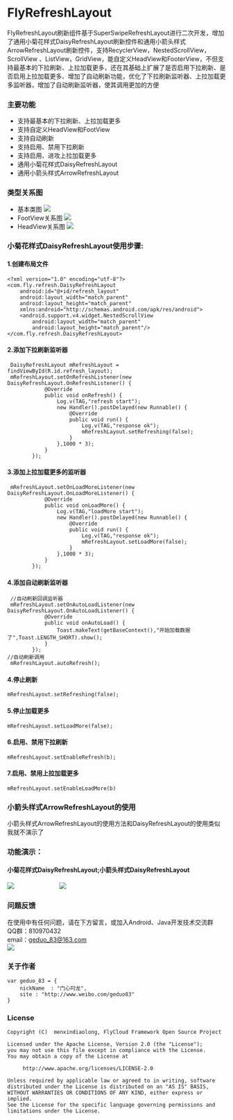 # FlyRefreshLayout
FlyRefreshLayout刷新组件基于SuperSwipeRefreshLayout进行二次开发，增加了通用小菊花样式DaisyRefreshLayout刷新控件和通用小箭头样式ArrowRefreshLayout刷新控件，支持RecyclerView，NestedScrollView，ScrollView 、ListView，GridView，能自定义HeadView和FooterView，不但支持最基本的下拉刷新、上拉加载更多，还在其基础上扩展了是否启用下拉刷新、是否启用上拉加载更多、增加了自动刷新功能，优化了下拉刷新监听器、上拉加载更多监听器，增加了自动刷新监听器，使其调用更加的方便
### 主要功能
* 支持最基本的下拉刷新、上拉加载更多
* 支持自定义HeadView和FootView
* 支持自动刷新
* 支持启用、禁用下拉刷新
* 支持启用、进攻上拉加载更多
* 通用小菊花样式DaisyRefreshLayout
* 通用小箭头样式ArrowRefreshLayout
### 类型关系图
* 基本类图
![](https://img-blog.csdnimg.cn/20190228103457115.png?x-oss-process=image/watermark,type_ZmFuZ3poZW5naGVpdGk,shadow_10,text_aHR0cHM6Ly9ibG9nLmNzZG4ubmV0L2dlZHVvXzgz,size_16,color_FFFFFF,t_70)
* FootView关系图
![](https://img-blog.csdnimg.cn/20190228103614680.png?x-oss-process=image/watermark,type_ZmFuZ3poZW5naGVpdGk,shadow_10,text_aHR0cHM6Ly9ibG9nLmNzZG4ubmV0L2dlZHVvXzgz,size_16,color_FFFFFF,t_70)
* HeadView关系图
![](https://img-blog.csdnimg.cn/20190228103714141.png?x-oss-process=image/watermark,type_ZmFuZ3poZW5naGVpdGk,shadow_10,text_aHR0cHM6Ly9ibG9nLmNzZG4ubmV0L2dlZHVvXzgz,size_16,color_FFFFFF,t_70)
### 小菊花样式DaisyRefreshLayout使用步骤:
#### 1.创建布局文件
```
<?xml version="1.0" encoding="utf-8"?>
<com.fly.refresh.DaisyRefreshLayout
    android:id="@+id/refresh_layout"
    android:layout_width="match_parent"
    android:layout_height="match_parent"
    xmlns:android="http://schemas.android.com/apk/res/android">
    <android.support.v4.widget.NestedScrollView
        android:layout_width="match_parent"
        android:layout_height="match_parent"/>    
</com.fly.refresh.DaisyRefreshLayout>
```
#### 2.添加下拉刷新监听器
```
 DaisyRefreshLayout mRefreshLayout = findViewById(R.id.refresh_layout);
 mRefreshLayout.setOnRefreshListener(new DaisyRefreshLayout.OnRefreshListener() {
            @Override
            public void onRefresh() {
                Log.v(TAG,"refresh start");
                new Handler().postDelayed(new Runnable() {
                    @Override
                    public void run() {
                        Log.v(TAG,"response ok");
                        mRefreshLayout.setRefreshing(false);
                    }
                },1000 * 3);
            }
        });
```
#### 3.添加上拉加载更多的监听器
```
 mRefreshLayout.setOnLoadMoreListener(new DaisyRefreshLayout.OnLoadMoreListener() {
            @Override
            public void onLoadMore() {
                Log.v(TAG,"loadMore start");
                new Handler().postDelayed(new Runnable() {
                    @Override
                    public void run() {
                        Log.v(TAG,"response ok");
                        mRefreshLayout.setLoadMore(false);
                    }
                },1000 * 3);
            }
        });
```
#### 4.添加自动刷新监听器
```
 //自动刷新回调监听器
 mRefreshLayout.setOnAutoLoadListener(new DaisyRefreshLayout.OnAutoLoadListener() {
            @Override
            public void onAutoLoad() {
                Toast.makeText(getBaseContext(),"开始加载数据了",Toast.LENGTH_SHORT).show();
            }
        });
//自动刷新调用   
 mRefreshLayout.autoRefresh();
 ```
#### 4.停止刷新
```
mRefreshLayout.setRefreshing(false);
```
#### 5.停止加载更多
```
mRefreshLayout.setLoadMore(false);
```
#### 6.启用、禁用下拉刷新
```
mRefreshLayout.setEnableRefresh(b);
```
#### 7.启用、禁用上拉加载更多
```
mRefreshLayout.setEnableLoadMore(b)
```
### 小箭头样式ArrowRefreshLayout的使用
小箭头样式ArrowRefreshLayout的使用方法和DaisyRefreshLayout的使用类似我就不演示了
### 功能演示：
#### 小菊花样式DaisyRefreshLayout;小箭头样式DaisyRefreshLayout
<div align="left">
<img src="https://github.com/geduo83/FlyRefreshLayout/blob/master/app/src/main/assets/daisy.gif">
<img src="https://github.com/geduo83/FlyRefreshLayout/blob/master/app/src/main/assets/arrow.gif" style="margin-left:100px">  
</div>

### 问题反馈
在使用中有任何问题，请在下方留言，或加入Android、Java开发技术交流群<br>
QQ群：810970432<br>
email：geduo_83@163.com<br>
![](https://img-blog.csdnimg.cn/20190126213618911.png)<br>
### 关于作者
```
var geduo_83 = {
    nickName  : "门心叼龙",
    site : "http://www.weibo.com/geduo83"
}
```
### License
```
Copyright (C)  menxindiaolong, FlyCloud Framework Open Source Project

Licensed under the Apache License, Version 2.0 (the "License");
you may not use this file except in compliance with the License.
You may obtain a copy of the License at

     http://www.apache.org/licenses/LICENSE-2.0

Unless required by applicable law or agreed to in writing, software
distributed under the License is distributed on an "AS IS" BASIS,
WITHOUT WARRANTIES OR CONDITIONS OF ANY KIND, either express or implied.
See the License for the specific language governing permissions and
limitations under the License.
```
